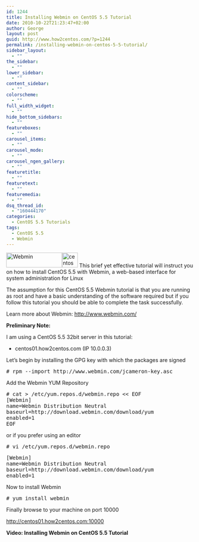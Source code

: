 ```yaml
---
id: 1244
title: Installing Webmin on CentOS 5.5 Tutorial
date: 2010-10-22T21:23:47+02:00
author: George
layout: post
guid: http://www.how2centos.com/?p=1244
permalink: /installing-webmin-on-centos-5-5-tutorial/
sidebar_layout:
  - ""
the_sidebar:
  - ""
lower_sidebar:
  - ""
content_sidebar:
  - ""
colorscheme:
  - ""
full_width_widget:
  - ""
hide_bottom_sidebars:
  - ""
featureboxes:
  - ""
carousel_items:
  - ""
carousel_mode:
  - ""
carousel_ngen_gallery:
  - ""
featuretitle:
  - ""
featuretext:
  - ""
featuremedia:
  - ""
dsq_thread_id:
  - "160444170"
categories:
  - CentOS 5.5 Tutorials
tags:
  - CentOS 5.5
  - Webmin
---
```

<img loading="lazy" src="http://www.how2centos.com/wp-content/uploads/2010/10/webmin-e1287775060663.png" alt="Webmin" title="Webmin Logo" width="150" height="40" class="alignleft size-full wp-image-1254" /></a><img loading="lazy" src="http://www.how2centos.com/wp-content/uploads/2009/05/centos.gif" alt="centos" title="centos" width="42" height="40" class="alignleft size-full wp-image-225" /> This brief yet effective tutorial will instruct you on how to install CentOS 5.5 with Webmin, a web-based interface for system administration for Linux 

The assumption for this CentOS 5.5 Webmin tutorial is that you are running as root and have a basic understanding of the software required but if you follow this tutorial you should be able to complete the task successfully.

Learn more about Webmin: <http://www.webmin.com/>  
<!--more-->

  
**Preliminary Note:**

I am using a CentOS 5.5 32bit server in this tutorial:

* centos01.how2centos.com (IP 10.0.0.3)

Let&#8217;s begin by installing the GPG key with which the packages are signed

<pre class="toolbar:2 nums:false nums-toggle:false theme:github font:droid-sans-mono whitespace-before:1 whitespace-after:1 lang:default decode:true"># rpm &#45;&#45;import http://www.webmin.com/jcameron-key.asc
</pre>

Add the Webmin YUM Repository 

<pre class="toolbar:2 nums:false nums-toggle:false theme:github font:droid-sans-mono whitespace-before:1 whitespace-after:1 lang:default decode:true"># cat > /etc/yum.repos.d/webmin.repo &#60;&#60; EOF
[Webmin]
name=Webmin Distribution Neutral
baseurl=http://download.webmin.com/download/yum
enabled=1
EOF
</pre>

or if you prefer using an editor

<pre class="toolbar:2 nums:false nums-toggle:false theme:github font:droid-sans-mono whitespace-before:1 whitespace-after:1 lang:default decode:true"># vi /etc/yum.repos.d/webmin.repo
</pre>

<pre class="theme:github font:droid-sans-mono lang:vim decode:true" >[Webmin]
name=Webmin Distribution Neutral
baseurl=http://download.webmin.com/download/yum
enabled=1
</pre>

Now to install Webmin

<pre class="toolbar:2 nums:false nums-toggle:false theme:github font:droid-sans-mono whitespace-before:1 whitespace-after:1 lang:default decode:true"># yum install webmin
</pre>

Finally browse to your machine on port 10000

http://centos01.how2centos.com:10000

**Video: Installing Webmin on CentOS 5.5 Tutorial**